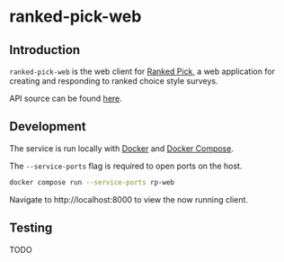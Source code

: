 # ranked-pick-web

## Introduction

`ranked-pick-web` is the web client for [Ranked Pick](http://rankedpick.com), a web application for creating and responding to ranked choice style surveys.

API source can be found [here](https://github.com/carterjackson/ranked-pick-api).

## Development

The service is run locally with [Docker](https://www.docker.com/) and [Docker Compose](https://docs.docker.com/compose/).

The `--service-ports` flag is required to open ports on the host.

```bash
docker compose run --service-ports rp-web
```

Navigate to http://localhost:8000 to view the now running client.

## Testing

TODO
